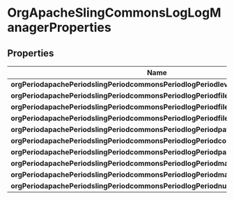 
# OrgApacheSlingCommonsLogLogManagerProperties

## Properties
Name | Type | Description | Notes
------------ | ------------- | ------------- | -------------
**orgPeriodapachePeriodslingPeriodcommonsPeriodlogPeriodlevel** | [**ConfigNodePropertyDropDown**](ConfigNodePropertyDropDown.md) |  |  [optional]
**orgPeriodapachePeriodslingPeriodcommonsPeriodlogPeriodfile** | [**ConfigNodePropertyString**](ConfigNodePropertyString.md) |  |  [optional]
**orgPeriodapachePeriodslingPeriodcommonsPeriodlogPeriodfilePeriodnumber** | [**ConfigNodePropertyInteger**](ConfigNodePropertyInteger.md) |  |  [optional]
**orgPeriodapachePeriodslingPeriodcommonsPeriodlogPeriodfilePeriodsize** | [**ConfigNodePropertyString**](ConfigNodePropertyString.md) |  |  [optional]
**orgPeriodapachePeriodslingPeriodcommonsPeriodlogPeriodpattern** | [**ConfigNodePropertyString**](ConfigNodePropertyString.md) |  |  [optional]
**orgPeriodapachePeriodslingPeriodcommonsPeriodlogPeriodconfigurationFile** | [**ConfigNodePropertyString**](ConfigNodePropertyString.md) |  |  [optional]
**orgPeriodapachePeriodslingPeriodcommonsPeriodlogPeriodpackagingDataEnabled** | [**ConfigNodePropertyBoolean**](ConfigNodePropertyBoolean.md) |  |  [optional]
**orgPeriodapachePeriodslingPeriodcommonsPeriodlogPeriodmaxCallerDataDepth** | [**ConfigNodePropertyInteger**](ConfigNodePropertyInteger.md) |  |  [optional]
**orgPeriodapachePeriodslingPeriodcommonsPeriodlogPeriodmaxOldFileCountInDump** | [**ConfigNodePropertyInteger**](ConfigNodePropertyInteger.md) |  |  [optional]
**orgPeriodapachePeriodslingPeriodcommonsPeriodlogPeriodnumOfLines** | [**ConfigNodePropertyInteger**](ConfigNodePropertyInteger.md) |  |  [optional]



